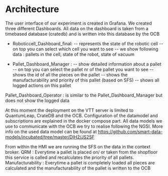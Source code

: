 # Architecture

The user interface of our experiment is created in Grafana. We created three different Dashboards.
All data on the dashboard is taken from a timebased database (cratedb) and is written into this database by the OCB

- Roboticcell_Dashboard_final: 
                             -- represents the state of the robotic cell
                             -- on top you can select which cell you want to see
                             -- we show following data : pallets in the cell, state of the robot, state of vacuum
                             
- Pallet_Dashboard_Manager : 
                            -- show detailed information about a pallet
                            -- on top you can select the pallet nr of the pallet you want to see
                            -- shows the id of all the pieces on the pallet
                            -- shows the manufacturability and priority of this pallet (based on SFS)
                            -- shows all logged actions on this pallet

Pallet_Dashboard_Operator : is similar to the Pallet_Dashboard_Manager but does not show the logged data
                            
At this moment the deployment on the VTT server is limited to QuantumLeap, CrateDB and the OCB. Configuration of the datamodel and subscriptions are explained in the docker compose part.
All data models we use to communicate with the OCB we try to realise following the NGSI. More info on the used data model can be found at https://github.com/smart-data-models/incubated/tree/master/DIH2/JS2SF

From within the HMI we are running the SFS on the data in the context broker. 
          QRM : Everytime a pallet is placed on/ or taken from the shopfloor this service is called and recalculates the priority of all pallets.
          Manufacturability : Everytime a pallet is completely loaded all pieces are calculated and the manufacturability of the pallet is written to the OCB
